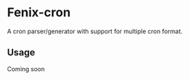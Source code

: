 Fenix-cron
==========

A cron parser/generator with support for multiple cron format.

## Usage

Coming soon